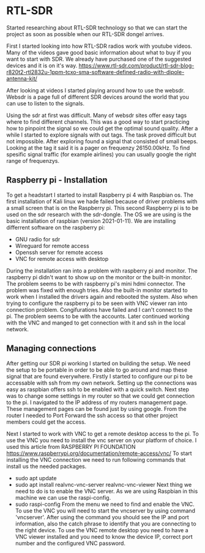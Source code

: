 # RTL-SDR

Started researching about RTL-SDR technology so that we can start the project as soon as possible when our RTL-SDR dongel arrives.

First I started looking into how RTL-SDR radios work with youtube videos. Many of the videos gave good basic information about what to buy if you want to start with SDR.
We already have purchased one of the suggested devices and it is on it's way.
https://www.rtl-sdr.com/product/rtl-sdr-blog-r820t2-rtl2832u-1ppm-tcxo-sma-software-defined-radio-with-dipole-antenna-kit/

After looking at videos I started playing around how to use the websdr. 
Websdr is a page full of different SDR devices around the world that you can use to listen to the signals.

Using the sdr at first was difficult. 
Many of websdr sites offer easy tags where to find different channels.
This was a good way to start practicing how to pinpoint the signal so we could get the optimal sound quality.
After a while I started to explore signals with out tags. 
The task proved difficult but not impossible. 
After exploring found a signal that consisted of small beeps. 
Looking at the tag it said it is a pager on frequenzy 26150.00kHz.
To find spesific signal traffic (for example airlines) you can usually google the right range of frequenzys.

## Raspberry pi - Installation
To get a headstart I started to install Raspberry pi 4 with Raspbian os.
The first installation of Kali linux we hade failed because of driver problems with a small screen that is on the Raspberry pi. 
This second Raspberry pi is to be used on the sdr research with the sdr-dongle.
The OS we are using is the basic installation of raspbian (version 2021-01-11). 
We are installing differrent software on the raspberry pi:
* GNU radio for sdr
* Wireguard for remote access
* Openssh server for remote access
* VNC for remote access with desktop

During the installation ran into a problem with raspberry pi and monitor. 
The raspberry pi didn't want to show up on the monitor or the built-in monitor.
The problem seems to be with raspberry pi's mini hdmi connector.
The problem was fixed with enough tries. Also the built-in monitor started to work when I installed the drivers again and rebooted the system.
Also when trying to configure the raspberry pi to be seen with VNC viewer ran into connection problem.
Congifurations have failed and I can't connect to the pi. 
The problem seems to be with the accounts.
Later continued working with the VNC and manged to get connection with it and ssh in the local network.

## Managing connections

After getting our SDR pi working I started on building the setup. We need the setup to be portable in order to be able to go around and map these signal that are found everywhere.
Firstly I started to configure our pi to be accessable with ssh from my own network.
Setting up the connections was easy as raspbian offers ssh to be enabled with a quick switch.
Next step was to change some settings in my router so that we could get connection to the pi.
I navigated to the IP address of my routers management page. These management pages can be found just by using google.
From the router I needed to Port Forward the ssh access so that other project members could get the access.

Next I started to work with VNC to get a remote desktop access to the pi.
To use the VNC you need to install the vnc server on your platform of choice. I used this article from RASPBERRY PI FOUNDATION https://www.raspberrypi.org/documentation/remote-access/vnc/ 
To start installing the VNC connection we need to run following commands that install us the needed packages.
* sudo apt update
* sudo apt install realvnc-vnc-server realvnc-vnc-viewer
Next thing we need to do is to enable the VNC server. As we are using Raspbian in this machine we can use the raspi-config.
* sudo raspi-config
From the menu we need to find and enable the VNC.
To use the VNC you will need to start the vncserver by using command 'vncserver'. After using the command you should see the IP and port information, also the catch phrase to identify that you are connecting to the right device.
To use the VNC remote desktop you need to have a VNC viewer installed and you need to know the device IP, correct port number and the configured VNC password.
